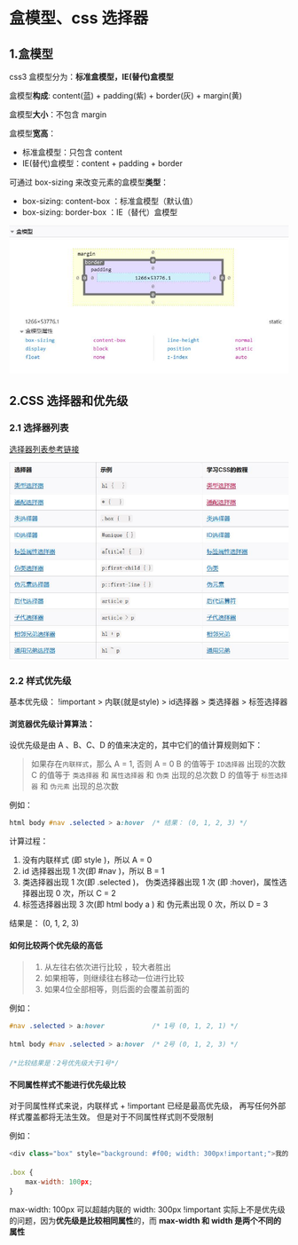 # 盒模型、css 选择器

## 1.盒模型

css3 盒模型分为：**标准盒模型，IE(替代)盒模型**

盒模型**构成**: content(蓝) + padding(紫) + border(灰) + margin(黄)

盒模型**大小**：不包含 margin

盒模型**宽高**：

- 标准盒模型：只包含 content
- IE(替代)盒模型：content + padding + border

可通过 box-sizing 来改变元素的盒模型**类型**：

- box-sizing: content-box ：标准盒模型（默认值）
- box-sizing: border-box ：IE（替代）盒模型

![](./images/d4_1.jpg)


## 2.CSS 选择器和优先级

### 2.1 选择器列表

[选择器列表参考链接](https://developer.mozilla.org/zh-CN/docs/Learn/CSS/Building_blocks/Selectors#选择器参考表)

![](./images/d4_2.jpg)

### 2.2 样式优先级

基本优先级： !important > 内联(就是style) >  id选择器 > 类选择器 > 标签选择器


#### 浏览器优先级计算算法：

设优先级是由 A 、B、C、D 的值来决定的，其中它们的值计算规则如下：
 
> 如果存在`内联样式`，那么 A = 1, 否则 A = 0
> B 的值等于 `ID选择器` 出现的次数
> C 的值等于 `类选择器` 和 `属性选择器` 和 `伪类` 出现的总次数
> D 的值等于 `标签选择器` 和 `伪元素` 出现的总次数 


例如：

```css
html body #nav .selected > a:hover  /* 结果： (0, 1, 2, 3) */
```

计算过程：

1. 没有内联样式  (即 style )，所以 A = 0
2. id 选择器出现 1 次(即 #nav )，所以 B = 1
3. 类选择器出现 1 次(即 .selected )， 伪类选择器出现 1 次 (即 :hover)，属性选择器出现 0 次，所以 C = 2
4. 标签选择器出现 3 次(即 html body a ) 和 伪元素出现 0 次，所以 D = 3

结果是： (0, 1, 2, 3)

#### 如何比较两个优先级的高低

> 1. 从左往右依次进行比较 ，较大者胜出
> 2. 如果相等，则继续往右移动一位进行比较 
> 3. 如果4位全部相等，则后面的会覆盖前面的

例如：

```css
#nav .selected > a:hover            /* 1号 (0, 1, 2, 1) */

html body #nav .selected > a:hover  /* 2号 (0, 1, 2, 3) */

/*比较结果是：2号优先级大于1号*/
```

#### 不同属性样式不能进行优先级比较

对于同属性样式来说，内联样式 + !important 已经是最高优先级， 再写任何外部样式覆盖都将无法生效。
但是对于不同属性样式则不受限制

例如：

```js
<div class="box" style="background: #f00; width: 300px!important;">我的宽度最后是100px<div>

.box {
	max-width: 100px;
}
```

max-width: 100px 可以超越内联的 width: 300px !important
实际上不是优先级的问题，因为**优先级是比较相同属性**的，而 **max-width 和 width 是两个不同的属性**






